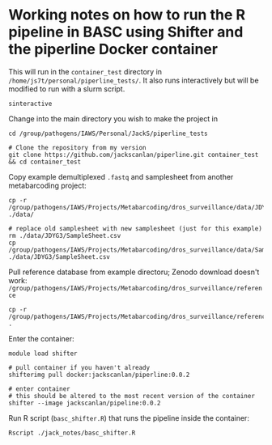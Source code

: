 # Working notes on how to run the R pipeline in BASC using Shifter and the piperline Docker container

This will run in the `container_test` directory in `/home/js7t/personal/piperline_tests/`. It also runs interactively but will be modified to run with a slurm script.

    sinteractive

Change into the main directory you wish to make the project in

    cd /group/pathogens/IAWS/Personal/JackS/piperline_tests

    # Clone the repository from my version
    git clone https://github.com/jackscanlan/piperline.git container_test && cd container_test

Copy example demultiplexed `.fastq` and samplesheet from another metabarcoding project:

    cp -r /group/pathogens/IAWS/Projects/Metabarcoding/dros_surveillance/data/JDYG3 ./data/

    # replace old samplesheet with new samplesheet (just for this example)
    rm ./data/JDYG3/SampleSheet.csv
    cp /group/pathogens/IAWS/Projects/Metabarcoding/dros_surveillance/data/SampleSheet_JDYG3.csv ./data/JDYG3/SampleSheet.csv

Pull reference database from example directoru; Zenodo download doesn't work: `/group/pathogens/IAWS/Projects/Metabarcoding/dros_surveillance/reference`

    cp -r /group/pathogens/IAWS/Projects/Metabarcoding/dros_surveillance/reference .

Enter the container:

    module load shifter

    # pull container if you haven't already
    shifterimg pull docker:jackscanlan/piperline:0.0.2

    # enter container
    # this should be altered to the most recent version of the container
    shifter --image jackscanlan/pipeline:0.0.2


Run R script (`basc_shifter.R`) that runs the pipeline inside the container:

    Rscript ./jack_notes/basc_shifter.R
